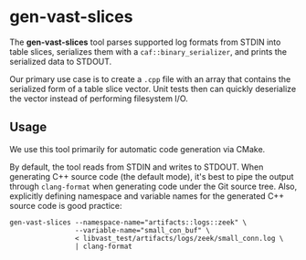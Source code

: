 # gen-vast-slices

The **gen-vast-slices** tool parses supported log formats from STDIN into table
slices, serializes them with a `caf::binary_serializer`, and prints the
serialized data to STDOUT.

Our primary use case is to create a `.cpp` file with an array that contains the
serialized form of a table slice vector. Unit tests then can quickly
deserialize the vector instead of performing filesystem I/O.

## Usage

We use this tool primarily for automatic code generation via CMake.

By default, the tool reads from STDIN and writes to STDOUT. When generating C++
source code (the default mode), it's best to pipe the output through
`clang-format` when generating code under the Git source tree. Also, explicitly
defining namespace and variable names for the generated C++ source code is good
practice:

    gen-vast-slices --namespace-name="artifacts::logs::zeek" \
                    --variable-name="small_con_buf" \
                    < libvast_test/artifacts/logs/zeek/small_conn.log \
                    | clang-format
